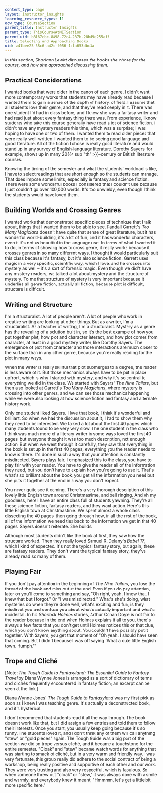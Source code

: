 ```yaml
---
content_type: page
layout: instructor_insights
learning_resource_types: []
ocw_type: CourseSection
parent_title: Instructor Insights
parent_type: ThisCourseAtMITSection
parent_uid: b8167cbc-8898-72c4-287b-28bd9e255af6
title: Selecting and Approaching Books
uid: a41bee25-68c6-a42c-f056-1dfa653dbc3a
---
```


_In this section, Shariann Lewitt discusses the books she chose for the course, and how she approached discussing them._

Practical Considerations
------------------------

I wanted books that were older in the canon of each genre. I didn't want more contemporary works that students may have already read because I wanted them to gain a sense of the depth of history, of field. I assume that all students love their genre, and that they've read deeply in it. There was one student I'd had in class before, and I knew she was a fantasy writer and had read just about every fantasy thing there was. From experience, I know students who take this course generally have read a lot of science fiction. I didn't have any mystery readers this time, which was a surprise; I was hoping to have one or two of them. I wanted them to read older pieces that were really well-written. I wanted them to be seeing good language and good literature. All of the fiction I chose is really good literature and would stand up in any survey of English-language literature. Dorothy Sayers, for example, shows up in many 20{{< sup "th" >}}\-century or British literature courses.

Knowing the timing of the semester and what the students' workload is like, I have to select readings that are short enough so the students can manage. That does impose some limits, especially in fantasy and science fiction. There were some wonderful books I considered that I couldn't use because I just couldn't go over 100,000 words. It's too unwieldy, even though I think the students would have loved them.

Building Worlds and Crossing Genres
-----------------------------------

I wanted works that demonstrated specific pieces of technique that I talk about, things that I wanted them to be able to see. Randall Garrett's _Too Many Magicians_ doesn't have quite that sense of great literature, but it has wonderful world-building, it's a lot of fun, and it has wonderful characters, even if it's not as beautiful in the language use. In terms of what I wanted it to do, in terms of showing how to cross genre, it really works because it crosses genres in so many different ways. I thought it would particularly suit this class because it's fantasy, but it's also science fiction. Garrett uses magic in a very specific, scientific way, which I love, and he crosses into mystery as well – it's a sort of forensic magic. Even though we did't have any mystery readers, we talked a lot about mystery and the structure of mystery. To me that structure of mystery is very important because it underlies all genre fiction, actually all fiction, because plot is difficult, structure is difficult.

Writing and Structure
---------------------

I'm a structuralist. A lot of people aren't. A lot of people who work in creative writing are looking at other things. But as a writer, I'm a structuralist. As a teacher of writing, I'm a structuralist. Mystery as a genre has the revealing of a solution built in, so it's the best example of how you put together plot, how plot and character interact, and how plot comes from character, at least in a good mystery writer, like Dorothy Sayers. The emergence of plot from character and those interactions are much closer to the surface than in any other genre, because you're really reading for the plot in many ways.

When the writer is really skillful that plot submerges to a degree, the reader is less aware of it. But those mechanics always have to be put in place upfront, which is why I started with mystery, and why it's so central to everything we did in the class. We started with Sayers' _The Nine Tailors_, but then also looked at Garrett's _Too Many Magicians_, where mystery is crossing into other genres, and we can see those mechanics happening while we were also looking at how science fiction and fantasy and alternate history work.

Only one student liked Sayers. I love that book, I think it's wonderful and brilliant. So when we had the discussion about it, I had to show them why they need to be interested. We talked a lot about the first 40 pages which many students found to be very very slow. The one student in the class who I think was much more of a literary writer in some ways loved the first 40 pages, but everyone thought it was too much description, not enough action. But when we went through it carefully, they saw that everything in the book is set up in the first 40 pages, everything you the reader needs to know is there. It's done in such a way that your attention is constantly misdirected. Sayers plays fair. I emphasized this to the class, you have to play fair with your reader. You have to give the reader all of the information they need, but you don't have to explain how you're going to use it. That's what's so brilliant about the book, you get all the information you need but she puts it together at the end in a way you don't expect.

You never quite see it coming. There's a very thorough description of this lovely little English town around Christmastime, and bell ringing. And oh my goodness, here I have an entire class full of students yawning. They're all these science fiction, fantasy readers, and they want action. Here's this little English town at Christmastime. We spent almost a whole class dissecting the 40 pages, then going through how, in all the rest of the book, all of the information we need ties back to the information we get in that 40 pages. Sayers doesn't reiterate. She builds.

Although most students didn't like the book at first, they saw how the structure worked. Then they really loved Samuel R. Delany's _Babel 17_, which I kind of expected. It's not the typical fantasy story, but again, these are fantasy readers. They don't want the typical fantasy story, they've already read so many of them.

Playing Fair
------------

If you don't pay attention in the beginning of _The Nine Tailors_, you lose the thread of the book and miss out at the end. Even if you do pay attention, later on you'll come to something and say, "Oh right, yeah. I knew that. I knew that but I forgot." Or "I was misdirected." What's she's doing, what mysteries do when they're done well, what's exciting and fun, is they misdirect you and confuse you about what's actually important and what's incidental. In his _Sherlock Holmes_ stories, Arthur Conan Doyle is not fair to the reader because in the end when Holmes explains it all to you, there's always a few facts that you don't get until Holmes notices this or that clue, which you don't know anything about. You couldn't have possibly put it together. With Sayers, you get that moment of "Oh yeah. I should have seen that coming. But I didn't because I was off saying 'What a cute little English town. Humph.'"

Trope and Cliché
----------------

\[Note: _The Tough Guide to Fantasyland: The Essential Guide to Fantasy Travel_ by Diana Wynne Jones is arranged as a sort of dictionary of terms and clichés frequently encountered in fantasy fiction; an excerpt can be seen at the link.\]

Diana Wynne Jones' _The Tough Guide to Fantasyland_ was my first pick as soon as I knew I was teaching genre. It's actually a deconstructed book, and it's hysterical.

I don't recommend that students read it all the way through. The book doesn't work like that, but I did assign a few entries and told them to follow their interests. Once you start, you usually keep going because it's so funny. The students loved it, and I don't think any of them will call anything "stew" or "gold pieces" again. The Tough Guide was a big part of the section we did on trope versus cliché, and it became a touchstone for the entire semester. "Cloak" and "stew" became watch words for anything that was starting to smack of cliché, but in a very warm and friendly way. I was very fortunate, this group really did adhere to the social contract of being a workshop, being really positive and supportive of each other and our work. They were very trusting and also very respectful, which is fabulous. So when someone threw out "cloak" or "stew," it was always done with a smile and warmly, and everybody knew it meant, "Hmmmm, let's get a little bit more specific here."